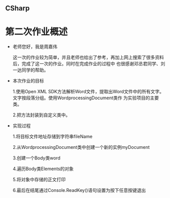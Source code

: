 ## CSharp
# 第二次作业概述
- 老师您好，我是周嘉伟

     这一次的作业较为简单，并且老师也给出了参考，再加上网上搜索了很多资料后，完成了这一次的作业。同时在完成作业的过程中
也很感谢邓丞君同学、刘一达同学的帮助。
     
- 本次作业的目标
     
     1.使用Open XML SDK方法解析Word文件，提取出Word文件中的所有文字。文字按段落分组。使用WordprocessingDocument类作
为实验项目的主要类。
     
     2.把方法封装到自定义类中。
     
- 实现过程
   
   1.将目标文件地址存储到字符串fileName
   
   2.从WordprocessingDocument类中创建一个新的实例myDocument
   
   3.创建一个Body类word
   
   4.遍历Body类Elements的对象
   
   5.将对象中存储的正文打印
   
   6.最后在结尾通过Console.ReadKey()语句设置为按下任意按键退出